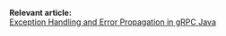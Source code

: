 **Relevant article:**  
[Exception Handling and Error Propagation in gRPC Java](https://sultanov.dev/blog/exception-handling-in-grpc-java-server/)
